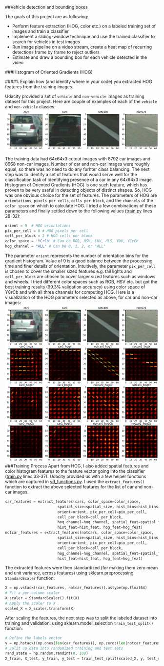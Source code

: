 ##Vehicle detection and bounding boxes

The goals of this project are as following:
* Perform feature extraction (HOG, color etc.) on a labeled training set of images and train a classifier
* Implement a sliding-window technique and use the trained classifier to search for vehicles in test images
* Run image pipeline on a video stream, create a heat map of recurring detections frame by frame to reject outliers
* Estimate and draw a bounding box for each vehicle detected in the video

###Histogram of Oriented Gradients (HOG)

####1. Explain how (and identify where in your code) you extracted HOG features from the training images.

Udacity provided a set of `vehicle` and `non-vehicle` images as training dataset for this project.  Here are couple of examples of each of the `vehicle` and `non-vehicle` classes:
![](output_images/car_notcar.png)

The training data had 64x64x3 cutout images with 8792 car images and 8968 non-car images. Number of car and non-car images were roughly equal, so there was no need to do any furhter class balancing. The next step was to identify a set of features that would serve well for the classification task of identifying presence of a car in any 64x64x3 image. Histogram of Oriented Gradients (HOG) is one such feature, which has proven to be very useful in detecting objects of distinct shapes. So, HOG was one obvious choice for the set of features. The parameters of HOG are `orientations`, `pixels per cells`, `cells per block`, and the `channels` of the `color space` on which to calculate HOG. I tried a few combinations of these parameters and finally settled down to the following values ([train.py](train.py) lines 28-32):
```python
orient = 9  # HOG orientations
pix_per_cell = 8 # HOG pixels per cell
cell_per_block = 2 # HOG cells per block
color_space = 'YCrCb' # Can be RGB, HSV, LUV, HLS, YUV, YCrCb
hog_channel = "ALL" # Can be 0, 1, 2, or "ALL"
```
The parameter `orient` represents the number of orientation bins for the gradient histogram. Value of 9 is a good balance between the processing time and finer details of orientation. Intuitively, the parameter `pix_per_cell` is chosen to cover the smaller sized features e.g. tail lights and `cell_per_block` are chosen to cover larger sized features such as windows and wheels.  I tried different color spaces such as RGB, HSV etc. but got the best training results (99.3% validation accuracy) using color space of YCrCb and with all three channels for computing HOG. Here is a visualization of the HOG parameters selected as above, for car and non-car images:
![](output_images/hog.png)
###Training Process 
Apart from HOG, I also added spatial features and color histogram features to the feature vector going into the classifier ([train.py](train.py) lines 33-37). Udacity provided us with a few helper functions which are captured in [vd_functions.py](vd_functions.py). I used the `extract_features()` function to extract the above selected features for the list of car and non-car images.
```python
car_features = extract_features(cars, color_space=color_space, 
                        spatial_size=spatial_size, hist_bins=hist_bins, 
                        orient=orient, pix_per_cell=pix_per_cell, 
                        cell_per_block=cell_per_block, 
                        hog_channel=hog_channel, spatial_feat=spatial_feat, 
                        hist_feat=hist_feat, hog_feat=hog_feat)
notcar_features = extract_features(notcars, color_space=color_space, 
                        spatial_size=spatial_size, hist_bins=hist_bins, 
                        orient=orient, pix_per_cell=pix_per_cell, 
                        cell_per_block=cell_per_block, 
                        hog_channel=hog_channel, spatial_feat=spatial_feat, 
                        hist_feat=hist_feat, hog_feat=hog_feat)
```
The extracted features were then standardized (for making them zero mean and unit variance, across features) using sklearn.preprocessing `StandardScaler` function:
```python
X = np.vstack((car_features, notcar_features)).astype(np.float64)                        
# Fit a per-column scaler
X_scaler = StandardScaler().fit(X)
# Apply the scaler to X
scaled_X = X_scaler.transform(X)
```
After scaling the features, the next step was to split the labeled dataset into training and validation, using sklearn.model_selection `train_test_split()` function:
```python
# Define the labels vector
y = np.hstack((np.ones(len(car_features)), np.zeros(len(notcar_features))))
# Split up data into randomized training and test sets
rand_state = np.random.randint(0, 100)
X_train, X_test, y_train, y_test = train_test_split(scaled_X, y, test_size=0.2, random_state=rand_state)
```
